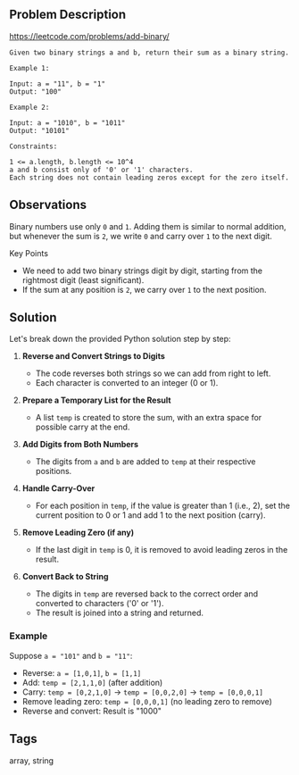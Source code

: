 ## Problem Description

https://leetcode.com/problems/add-binary/

```
Given two binary strings a and b, return their sum as a binary string.

Example 1:

Input: a = "11", b = "1"
Output: "100"

Example 2:

Input: a = "1010", b = "1011"
Output: "10101"

Constraints:

1 <= a.length, b.length <= 10^4
a and b consist only of '0' or '1' characters.
Each string does not contain leading zeros except for the zero itself.
```

## Observations

Binary numbers use only `0` and `1`. Adding them is similar to normal addition, but whenever the sum is `2`, we write `0` and carry over `1` to the next digit.

Key Points
- We need to add two binary strings digit by digit, starting from the rightmost digit (least significant).
- If the sum at any position is `2`, we carry over `1` to the next position.

## Solution

Let's break down the provided Python solution step by step:

1. **Reverse and Convert Strings to Digits**
	- The code reverses both strings so we can add from right to left.
	- Each character is converted to an integer (0 or 1).

2. **Prepare a Temporary List for the Result**
	- A list ```temp``` is created to store the sum, with an extra space for possible carry at the end.

3. **Add Digits from Both Numbers**
	- The digits from ```a``` and ```b``` are added to ```temp``` at their respective positions.

4. **Handle Carry-Over**
	- For each position in ```temp```, if the value is greater than 1 (i.e., 2), set the current position to 0 or 1 and add 1 to the next position (carry).

5. **Remove Leading Zero (if any)**
	- If the last digit in ```temp``` is 0, it is removed to avoid leading zeros in the result.

6. **Convert Back to String**
	- The digits in `temp` are reversed back to the correct order and converted to characters ('0' or '1').
	- The result is joined into a string and returned.

### Example

Suppose `a = "101"` and `b = "11"`:
- Reverse: `a = [1,0,1]`, `b = [1,1]`
- Add: `temp = [2,1,1,0]` (after addition)
- Carry: `temp = [0,2,1,0]` → `temp = [0,0,2,0]` → `temp = [0,0,0,1]`
- Remove leading zero: `temp = [0,0,0,1]` (no leading zero to remove)
- Reverse and convert: Result is "1000"

## Tags

array, string